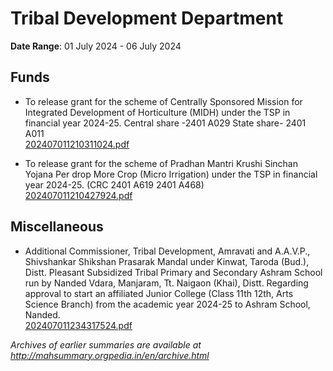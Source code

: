 # Tribal Development Department

**Date Range**: 01 July 2024 - 06 July 2024


## Funds
- To release grant for the scheme of Centrally Sponsored Mission for Integrated Development of Horticulture (MIDH) under the TSP in financial year 2024-25. Central share -2401 A029 State share- 2401 A011\
  [202407011210311024.pdf](https://gr.maharashtra.gov.in/Site/Upload/Government%20Resolutions/English/202407011210311024.pdf)

- To release grant for the scheme of  Pradhan Mantri Krushi Sinchan Yojana Per drop More Crop (Micro Irrigation) under the TSP in financial year 2024-25.  (CRC 2401 A619  2401 A468)\
  [202407011210427924.pdf](https://gr.maharashtra.gov.in/Site/Upload/Government%20Resolutions/English/202407011210427924.pdf)

## Miscellaneous
- Additional Commissioner, Tribal Development, Amravati and A.A.V.P., Shivshankar Shikshan Prasarak Mandal under Kinwat, Taroda (Bud.), Distt. Pleasant Subsidized Tribal Primary and Secondary Ashram School run by Nanded Vdara, Manjaram, Tt. Naigaon (Khai), Distt. Regarding approval to start an affiliated Junior College (Class 11th  12th, Arts  Science Branch) from the academic year 2024-25 to Ashram School, Nanded.\
  [202407011234317524.pdf](https://gr.maharashtra.gov.in/Site/Upload/Government%20Resolutions/English/202407011234317524.pdf)


*Archives of earlier summaries are available at http://mahsummary.orgpedia.in/en/archive.html*